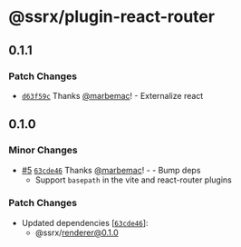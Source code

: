 # @ssrx/plugin-react-router

## 0.1.1

### Patch Changes

- [`d63f59c`](https://github.com/marbemac/ssrx/commit/d63f59cf72ccd37ca9682f14108883ae3dd90229) Thanks
  [@marbemac](https://github.com/marbemac)! - Externalize react

## 0.1.0

### Minor Changes

- [#5](https://github.com/marbemac/ssrx/pull/5)
  [`63cde46`](https://github.com/marbemac/ssrx/commit/63cde4631a142ffe352a9fa008b09f153a45ce1d) Thanks
  [@marbemac](https://github.com/marbemac)! - - Bump deps
  - Support `basepath` in the vite and react-router plugins

### Patch Changes

- Updated dependencies [[`63cde46`](https://github.com/marbemac/ssrx/commit/63cde4631a142ffe352a9fa008b09f153a45ce1d)]:
  - @ssrx/renderer@0.1.0
